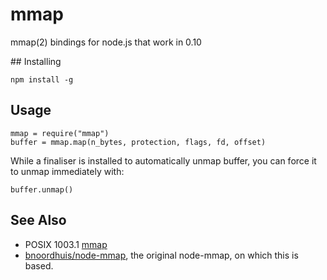 # mmap

mmap(2) bindings for node.js that work in 0.10

## Installing

    npm install -g

## Usage

    mmap = require("mmap")
    buffer = mmap.map(n_bytes, protection, flags, fd, offset)

While a finaliser is installed to automatically unmap buffer, you can
force it to unmap immediately with:

    buffer.unmap()

## See Also

* POSIX 1003.1 [mmap](http://pubs.opengroup.org/onlinepubs/9699919799/functions/mmap.html)
* [bnoordhuis/node-mmap](https://github.com/bnoordhuis/node-mmap), the original node-mmap, on which this is based.
